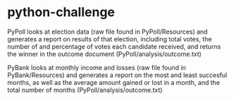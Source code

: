 # python-challenge

PyPoll looks at election data (raw file found in PyPoll/Resources) and generates a report on results of that election, including total votes, the number of and percentage of votes each candidate received, and returns the winner in the outcome document (PyPoll/analysis/outcome.txt)

PyBank looks at monthly income and losses (raw file found in PyBank/Resources) and generates a report on the most and least succesful months, as well as the average amount gained or lost in a month, and the total number of months (PyPoll/analysis/outcome.txt) 
